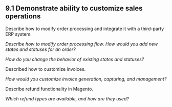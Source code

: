 ## 9.1 Demonstrate ability to customize sales operations

Describe how to modify order processing and integrate it with a third-party ERP system.

*Describe how to modify order processing flow. How would you add new states and statuses for an order?*

*How do you change the behavior of existing states and statuses?*

Described how to customize invoices. 

*How would you customize invoice generation, capturing, and management?*

Describe refund functionality in Magento. 

*Which refund types are available, and how are they used?*
